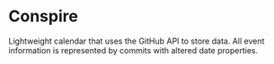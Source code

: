 # Conspire

Lightweight calendar that uses the GitHub API to store data. All event information is represented by commits with altered date properties.
